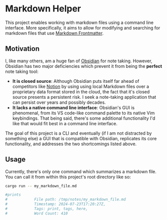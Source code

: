 # Markdown Helper
This project enables working with markdown files using a command line interface. More specifically, it aims to allow for modifying and searching for markdown files that use [Markdown Frontmatter](https://frontmatter.codes/docs/markdown).

## Motivation
I, like many others, am a huge fan of [Obsidian](https://obsidian.md/) for note taking. However, Obsidian has two major deficiencies which prevent it from being the **perfect** note taking tool:

- **It is closed source**: Although Obsidian puts itself far ahead of competitors like [Notion](https://www.notion.so/) by using using local Markdown files over a proprietary data format stored in the cloud, the fact that it's closed source presents a persistent risk. I seek a note-taking application that can persist over years and possibly decades.
- **It lacks a native command line interface**: Obsidian's GUI is phenomenal, from its VS code-like command palette to its native Vim keybindings. That being said, there's some additional functionality I'd like that would fit best in a command line interface.

The goal of this project is a CLI and eventually (if I am not distracted by something else) a GUI that is compatible with Obsidian, replicates its core functionality, and addresses the two shortcomings listed above.

## Usage
Currently, there's only one command which summarizes a markdown file. You can call it from within this project's root directory like so:
```bash
cargo run -- my_markdown_file.md

#prints
#            File path: /tmp/notes/my_markdown_file.md
#            Timestamp: 2024-07-23T17:20:27Z,
#            Tags: print, tags, here,
#            Word Count: 410
```        
